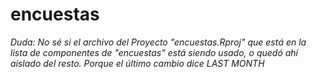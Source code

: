 # encuestas

*Duda: No sé si el archivo del Proyecto "encuestas.Rproj" que está en la lista de componentes de "encuestas" está siendo usado, o quedó ahí aislado del resto.
Porque el último cambio dice LAST MONTH*
